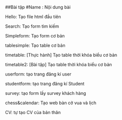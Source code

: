 ##Bài tập
#Name : Nội dung bài


Hello: Tạo file html đầu tiên

Search: Tạo form tìm kiếm

Simpleform: Tạo form cơ bản

tablesimple: Tạo table cơ bản

timetable: [Thực hành] Tạo table thời khóa biểu cơ bản

timetable2: [Bài tập] Tạo table thời khóa biểu cơ bản

userform: tạo trang đăng kí user

studentform: tạo trang đăng kí Student

survey: tạo form lấy survey khách hàng

chess&calendar: Tạo web bàn cờ vua và lịch 

CV: tự tạo CV của bản thân
